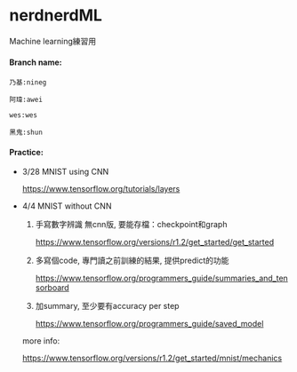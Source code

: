 # nerdnerdML
Machine learning練習用

#### Branch name:
  ```
  乃基:nineg

  阿瑋:awei

  wes:wes

  黑鬼:shun
  ```

#### Practice:

- 3/28 MNIST using CNN

  https://www.tensorflow.org/tutorials/layers


- 4/4 MNIST without CNN


    1. 手寫數字辨識 無cnn版, 要能存檔：checkpoint和graph 
  
       https://www.tensorflow.org/versions/r1.2/get_started/get_started
  
    2. 多寫個code, 專門讀之前訓練的結果, 提供predict的功能
  
       https://www.tensorflow.org/programmers_guide/summaries_and_tensorboard
  
    3. 加summary, 至少要有accuracy per step
  
       https://www.tensorflow.org/programmers_guide/saved_model
       
    more info:
    
    https://www.tensorflow.org/versions/r1.2/get_started/mnist/mechanics
    

